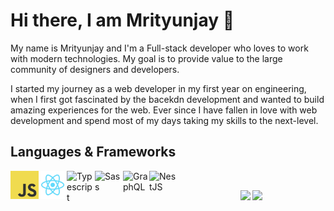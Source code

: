 ### <h1>Hi there, I am Mrityunjay 👋        
 
My name is Mrityunjay and I'm a Full-stack developer who loves to work with modern technologies. My goal is to provide value to the large community of designers and developers.

I started my journey as a web developer in my first year on engineering, when I first got fascinated by the bacekdn development and wanted to build amazing experiences for the web. Ever since I have fallen in love with web development and spend most of my days taking my skills to the next-level.            
  
 
## Languages & Frameworks 
<div style="width: 2500px">
<img align="left" alt="JavaScript" width="45px" src="https://raw.githubusercontent.com/github/explore/80688e429a7d4ef2fca1e82350fe8e3517d3494d/topics/javascript/javascript.png" />
<img align="left" alt="React" width="45px" src="https://raw.githubusercontent.com/github/explore/80688e429a7d4ef2fca1e82350fe8e3517d3494d/topics/react/react.png" />
<img align="left" alt="Typescript" width="45px" src="https://img.icons8.com/color/48/000000/typescript.png"/>
<img align="left" alt="Sass" width="45px" src="https://img.icons8.com/color/48/000000/sass.png"/>
<img align="left" alt="GraphQL" width="42px" src="https://static-00.iconduck.com/assets.00/graphql-icon-455x512-ta4hbnli.png"/>
<img align="left" alt="NestJS" width="45px" src="https://static-00.iconduck.com/assets.00/nestjs-icon-96x96-vgqmoc84.png"/>
</div>
<br>

 <p align="center">
  <img src="https://github-readme-stats.vercel.app/api?username=Mrityunjay20&show_icons=true&theme=highcontrast" width="400"!important>
  <img src="https://github-readme-streak-stats.herokuapp.com?user=Mrityunjay20&theme=dark&hide_border=true" width="430">
</p>
